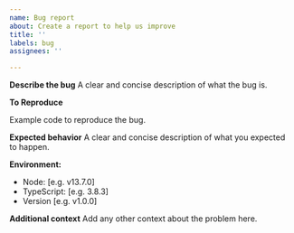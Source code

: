 ```yaml
---
name: Bug report
about: Create a report to help us improve
title: ''
labels: bug
assignees: ''

---
```


**Describe the bug**
A clear and concise description of what the bug is.

**To Reproduce**

Example code to reproduce the bug.

**Expected behavior**
A clear and concise description of what you expected to happen.


**Environment:**
 - Node: [e.g. v13.7.0]
 - TypeScript: [e.g. 3.8.3]
 - Version [e.g. v1.0.0]

**Additional context**
Add any other context about the problem here.
